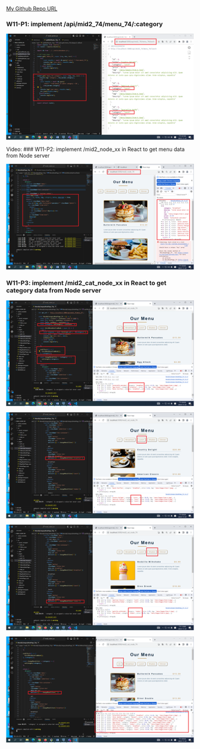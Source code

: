 [My Github Repo URL](https://github.com/CHEN211410674/1121-wp1-demo-211410674.git)

### W11-P1: implement /api/mid2_74/menu_74/:category

![](w11-p1.png)

Video: ### W11-P2: implement /mid2_node_xx in React to get menu data from Node server

![](w11-p2.png)

### W11-P3: implement /mid2_cat_node_xx in React to get category data from Node server

![](w11-p3-1.png)

![](w11-p3-2.png)

![](w11-p3-3.png)

![](w11-p3-4.png)
